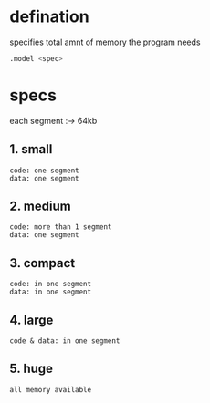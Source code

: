 # defination
specifies total amnt of memory the program needs

```asm
.model <spec>
```

# specs
each segment :-> 64kb
## 1. small
    code: one segment 
    data: one segment
## 2. medium
    code: more than 1 segment 
    data: one segment
## 3. compact
    code: in one segment 
    data: in one segment
## 4. large
    code & data: in one segment 
## 5. huge
    all memory available
